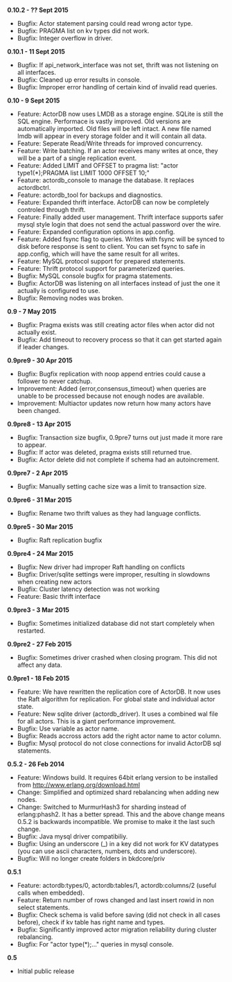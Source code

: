 **0.10.2 - ?? Sept 2015**
- Bugfix: Actor statement parsing could read wrong actor type.
- Bugfix: PRAGMA list on kv types did not work.
- Bugfix: Integer overflow in driver. 


**0.10.1 - 11 Sept 2015**
- Bugfix: If api_network_interface was not set, thrift was not listening on all interfaces.
- Bugfix: Cleaned up error results in console.
- Bugfix: Improper error handling of certain kind of invalid read queries.


**0.10 - 9 Sept 2015**
- Feature: ActorDB now uses LMDB as a storage engine. SQLite is still the SQL engine. Performace is vastly improved. Old versions are automatically imported. Old files will be left intact. A new file named lmdb will appear in every storage folder and it will contain all data.
- Feature: Seperate Read/Write threads for improved concurrency.
- Feature: Write batching. If an actor receives many writes at once, they will be a part of a single replication event. 
- Feature: Added LIMIT and OFFSET to pragma list: "actor type1(*);PRAGMA list LIMIT 1000 OFFSET 10;"
- Feature: actordb_console to manage the database. It replaces actordbctrl.
- Feature: actordb_tool for backups and diagnostics.
- Feature: Expanded thrift interface. ActorDB can now be completely controled through thrift.
- Feature: Finally added user management. Thrift interface supports safer mysql style login that does not send the actual password over the wire.
- Feature: Expanded configuration options in app.config. 
- Feature: Added fsync flag to queries. Writes with fsync will be synced to disk before response is sent to client. You can set fsync to safe in app.config, which will have the same result for all writes.
- Feature: MySQL protocol support for prepared statements.
- Feature: Thrift protocol support for parameterized queries.
- Bugfix: MySQL console bugfix for pragma statements. 
- Bugfix: ActorDB was listening on all interfaces instead of just the one it actually is configured to use.
- Bugfix: Removing nodes was broken. 


**0.9 - 7 May 2015**
- Bugfix: Pragma exists was still creating actor files when actor did not actually exist.
- Bugfix: Add timeout to recovery process so that it can get started again if leader changes.


**0.9pre9 - 30 Apr 2015**
- Bugfix: Bugfix replication with noop append entries could cause a follower to never catchup.
- Improvement: Added {error,consensus_timeout} when queries are unable to be processed because not enough nodes are available.
- Improvement: Multiactor updates now return how many actors have been changed.

**0.9pre8 - 13 Apr 2015**
- Bugfix: Transaction size bugfix, 0.9pre7 turns out just made it more rare to appear.
- Bugfix: If actor was deleted, pragma exists still returned true.
- Bugfix: Actor delete did not complete if schema had an autoincrement.


**0.9pre7 - 2 Apr 2015**
- Bugfix: Manually setting cache size was a limit to transaction size.


**0.9pre6 - 31 Mar 2015**
- Bugfix: Rename two thrift values as they had language conflicts.


**0.9pre5 - 30 Mar 2015**
- Bugfix: Raft replication bugfix


**0.9pre4 - 24 Mar 2015**

- Bugfix: New driver had improper Raft handling on conflicts
- Bugfix: Driver/sqlite settings were improper, resulting in slowdowns when creating new actors
- Bugfix: Cluster latency detection was not working
- Feature: Basic thrift interface


**0.9pre3 - 3 Mar 2015**

- Bugfix: Sometimes initialized database did not start completely when restarted.

**0.9pre2 - 27 Feb 2015**

- Bugfix: Sometimes driver crashed when closing program. This did not affect any data.

**0.9pre1 - 18 Feb 2015**

- Feature: We have rewritten the replication core of ActorDB. It now uses the Raft algorithm for replication. For global state and individual actor state.
- Feature: New sqlite driver (actordb_driver). It uses a combined wal file for all actors. This is a giant performance improvement.
- Bugfix: Use variable as actor name.
- Bugfix: Reads accross actors add the right actor name to actor column.
- Bugfix: Mysql protocol do not close connections for invalid ActorDB sql statements.


**0.5.2 - 26 Feb 2014**

- Feature: Windows build. It requires 64bit erlang version to be installed from http://www.erlang.org/download.html
- Change: Simplified and optimized shard rebalancing when adding new nodes.
- Change: Switched to MurmurHash3 for sharding instead of erlang:phash2. It has a better spread. This and the above change means 0.5.2 is backwards incompatible. We promise to make it the last such change.
- Bugfix: Java mysql driver compatibiliy.
- Bugfix: Using an underscore (_) in a key did not work for KV datatypes (you can use ascii characters, numbers, dots and underscore).
- Bugfix: Will no longer create folders in bkdcore/priv


**0.5.1**

- Feature: actordb:types/0, actordb:tables/1, actordb:columns/2 (useful calls when embedded).
- Feature: Return number of rows changed and last insert rowid in non select statements.
- Bugfix: Check schema is valid before saving (did not check in all cases before), check if kv table has right name and types.
- Bugfix: Significantly improved actor migration reliability during cluster rebalancing.
- Bugfix: For "actor type(*);..." queries in mysql console.


**0.5**

- Initial public release
